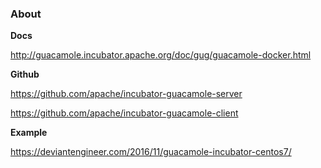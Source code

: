 ### About

__Docs__

http://guacamole.incubator.apache.org/doc/gug/guacamole-docker.html

__Github__

https://github.com/apache/incubator-guacamole-server

https://github.com/apache/incubator-guacamole-client

__Example__

https://deviantengineer.com/2016/11/guacamole-incubator-centos7/